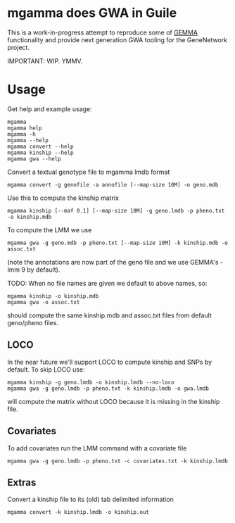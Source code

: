 # mgamma does GWA in Guile

This is a work-in-progress attempt to reproduce some of
[GEMMA](https://github.com/genetics-statistics/GEMMA) functionality and provide next generation GWA tooling for the GeneNetwork project.

IMPORTANT: WIP. YMMV.

# Usage

Get help and example usage:
```
mgamma
mgamma help
mgamma -h
mgamma --help
mgamma convert --help
mgamma kinship --help
mgamma gwa --help
```

Convert a textual genotype file to mgamma lmdb format

```
mgamma convert -g genofile -a annofile [--map-size 10M] -o geno.mdb
```

Use this to compute the kinship matrix

```
mgamma kinship [--maf 0.1] [--map-size 10M] -g geno.lmdb -p pheno.txt -o kinship.mdb
```

To compute the LMM we use

```
mgamma gwa -g geno.mdb -p pheno.txt [--map-size 10M] -k kinship.mdb -o assoc.txt
```

(note the annotations are now part of the geno file and we use GEMMA's -lmm 9 by default).

TODO: When no file names are given we default to above names, so:

```
mgamma kinship -o kinship.mdb
mgamma gwa -o assoc.txt
```

should compute the same kinship.mdb and assoc.txt files from default geno/pheno files.

## LOCO

In the near future we'll support LOCO to compute kinship and SNPs by default. To skip LOCO use:

```
mgamma kinship -g geno.lmdb -o kinship.lmdb --no-loco
mgamma gwa -g geno.lmdb -p pheno.txt -k kinship.lmdb -o gwa.lmdb
```

will compute the matrix without LOCO because it is missing in the kinship file.

## Covariates

To add covariates run the LMM command with a covariate file

```
mgamma gwa -g geno.lmdb -p pheno.txt -c covariates.txt -k kinship.lmdb
```

## Extras

Convert a kinship file to its (old) tab delimited information

```
mgamma convert -k kinship.lmdb -o kinship.out
```

